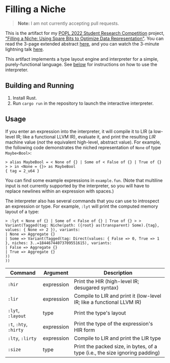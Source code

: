 # Filling a Niche

> **Note:** I am not currently accepting pull requests.

This is the artifact for my [POPL 2022 Student Research Competition][popl] project,
["Filling a Niche: Using Spare Bits to Optimize Data Representation"][paper].
You can read the 3-page extended abstract [here][paper], and you can watch the
3-minute lightning talk [here][talk].

[popl]: https://popl22.sigplan.org/track/POPL-2022-student-research-competition
[paper]: https://www.noahlev.org/papers/popl22src-filling-a-niche.pdf
[talk]: https://youtu.be/dROaEavjEQw

This artifact implements a type layout engine and interpreter for a simple,
purely-functional language. See [below][usage] for instructions on how to use
the interpreter.

## Building and Running

1. Install Rust.
2. Run `cargo run` in the repository to launch the interactive interpreter.

## Usage

[usage]: #usage

If you enter an expression into the interpreter, it will compile it to LIR (a
low-level IR; like a functional LLVM IR), evaluate it, and print the resulting
*LIR* machine value (*not* the equivalent high-level, abstract value). For example, the following code demonstrates the niched representation of `None` of type `Maybe<Bool>`:

```
> alias MaybeBool = < None of {} | Some of < False of {} | True of {} > > in <None = {}> as MaybeBool
{ tag = 2_u64 }
```

You can find some example expressions in `example.fun`. (Note that multiline input is not currently supported by the interpreter, so you will have to replace newlines within an expression with spaces.)

The interpreter also has several commands that you can use to introspect an
expression or type. For example, `:lyt` will print the computed memory layout of
a type:

```
> :lyt < None of {} | Some of < False of {} | True of {} > >
Variant(Tagged(tag: Niche(path: ({root} as(transparent) Some).{tag}, values: { None => 2 }), variants:
| None => Aggregate {}
| Some => Variant(Tagged(tag: Direct(values: { False => 0, True => 1 }, niches: 3..=18446744073709551615), variants:
| False => Aggregate {}
| True => Aggregate {}
))
))
```

| Command                | Argument   | Description                                                                  |
|------------------------|------------|------------------------------------------------------------------------------|
| `:hir`                 | expression | Print the HIR (high-level IR; desugared syntax)                              |
| `:lir`                 | expression | Compile to LIR and print it (low-level IR; like a functional LLVM IR)        |
| `:lyt`, `:layout`      | type       | Print the type's layout                                                      |
| `:t`, `:hty`, `:hirty` | expression | Print the type of the expression's HIR form                                  |
| `:lty`, `:lirty`       | expression | Compile to LIR and print the LIR type                                        |
| `:size`                | type       | Print the packed size, in bytes, of a type (i.e., the size ignoring padding) |
